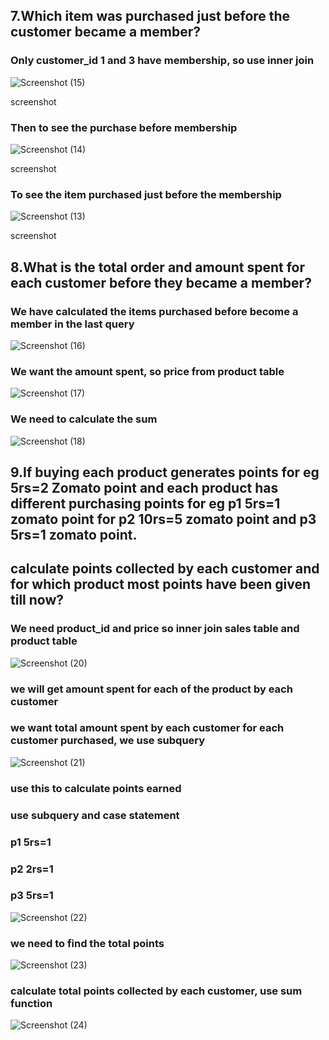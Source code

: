 ## 7.Which item was purchased just before the customer became a member?  ##


### Only customer_id 1 and 3 have membership, so use inner join ###

![Screenshot (15)](https://github.com/user-attachments/assets/d23851ea-8996-4aad-9181-a52cb5eec35a)

screenshot

### Then to see the purchase before membership ###

![Screenshot (14)](https://github.com/user-attachments/assets/cbb9d2c7-ecf2-4d11-8c39-2c95d5e2b813)

screenshot

### To see the item purchased just before the membership ###

![Screenshot (13)](https://github.com/user-attachments/assets/dbcbee00-a578-4d72-8aca-175c22fa10f0)

screenshot

## 8.What is the total order and amount spent for each customer before they became a member? ##

### We have calculated the items purchased before become a member in the last query ###



![Screenshot (16)](https://github.com/user-attachments/assets/87d7d6f9-4c8a-4dcb-94c7-a0bd1e2258dc) 

### We want the amount spent, so price from product table ###


![Screenshot (17)](https://github.com/user-attachments/assets/d61391a0-2dd0-4dc2-9eb7-e1cf5a8b0092) 


### We need to calculate the sum ###



![Screenshot (18)](https://github.com/user-attachments/assets/b0a0cd9e-9548-4590-880d-f3444e7f9ad7) 


## 9.If buying each product generates points for eg 5rs=2 Zomato point and each product has different purchasing points for eg p1 5rs=1 zomato point for p2 10rs=5 zomato point and p3 5rs=1 zomato point. ##
## calculate points collected by each customer and for which product most points have been given till now? ##

### We need product_id and price so inner join sales table and product table ###

![Screenshot (20)](https://github.com/user-attachments/assets/1ccb9593-58a2-4b84-a4e8-b60349fd2589) 

### we will get amount spent for each of the product by each customer ###

### we want total amount spent by each customer for each customer purchased, we use subquery ###



![Screenshot (21)](https://github.com/user-attachments/assets/1d2c9cee-452f-4b7b-9dab-80d93abe5284) 

### use this to calculate points earned ###
### use subquery and case statement ###

   ### p1 5rs=1 ###
   ### p2 2rs=1 ###
   ### p3 5rs=1 ###

   
![Screenshot (22)](https://github.com/user-attachments/assets/b8300eb5-1715-4fe7-9ceb-b39a2468c61d)

### we need to find the total points ###

![Screenshot (23)](https://github.com/user-attachments/assets/1de2c158-86fe-47b4-a7d9-2d060a6c638b) 

### calculate total points collected by each customer, use sum function ###


![Screenshot (24)](https://github.com/user-attachments/assets/1426a11b-bbae-47cd-8c3b-21098488a586)
